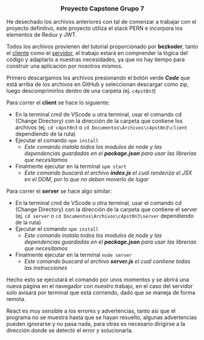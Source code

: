 ### <center>Proyecto Capstone Grupo 7</center>

He desechado los archivos anteriores con tal de comenzar a trabajar con el proyecto definitivo, este proyecto utiliza el stack PERN e incorpora los elementos de Redux y JWT.

Todos los archivos provienen del tutorial proporcionado por **bezkoder**, tanto el [cliente](https://www.bezkoder.com/react-hooks-redux-login-registration-example/) como el [servidor](https://www.bezkoder.com/node-js-jwt-authentication-postgresql/), el trabajo estará en comprender la lógica del código y adaptarlo a nuestras necesidades, ya que no hay tiempo para construir una aplicación por nosotros mismos.

Primero descargamos los archivos presionando el botón verde _**Code**_ que está arriba de los archivos en GitHub y seleccionan descargar como zip, luego descomprimirlos dentro de una carpeta (ej. ```c4pst0n3```)

Para correr el **client** se hace lo siguiente: 
- En la terminal cmd de VScode u otra terminal, usar el comando cd (Change Directory) con la dirección de la carpeta que contiene los archivos (ej. ```cd c4pst0n3``` o ```cd Documentos\Archivos\c4pst0n3\client``` dependiendo de la ruta)
- Ejecutar el comando ```npm install```
   - _Este comando instala todos los modulos de node y las dependencias guardadas en el **package.json** para usar las librerias que necesitamos_
- Finalmente ejecutar en la terminal ```npm start```
   - _Este comando buscará el archivo **index.js** el cual renderiza el JSX en el DOM, por lo que no deben moverlo de lugar_

Para correr el **server** se hace algo similar:
- En la terminal cmd de VScode u otra terminal, usar el comando cd (Change Directory) con la dirección de la carpeta que contiene el server (ej. ```cd server``` o ```cd Documentos\Archivos\c4pst0n3\server``` dependiendo de la ruta)
- Ejecutar el comando ```npm install```
   - _Este comando instala todos los modulos de node y las dependencias guardadas en el **package.json** para usar las librerias que necesitamos_
- Finalmente ejecutar en la terminal ```node server```
   - _Este comando buscará el archivo **server.js** el cual contiene todas las instrucciones_

Hecho esto se ejecutará el comando por unos momentos y se abrirá una nueva página en el navegador con nuestro trabajo, en el caso del servidor solo avisará por terminal que está corriendo, dado que se maneja de forma remota.

React es muy sensible a los errores y advertencias, tanto asi que el programa no se muestra hasta que se hayan resuelto, algunas advertencias pueden ignorarse y no pasa nada, para otras es necesario dirigirse a la dirección donde se detectó el error y solucionarla.
